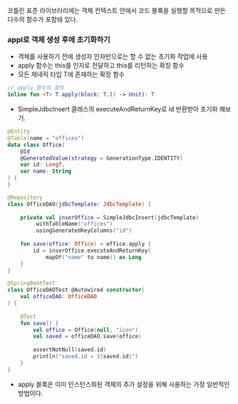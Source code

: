 코틀린 표준 라이브러리에는 객체 컨텍스트 안에서 코드 블록을 실행할 목적으로 만든 다수의 함수가 포함돼 있다.

### appl로 객체 생성 후에 초기화하기
- 객체를 사용하기 전에 생성자 인자만으로는 할 수 없는 초기화 작업에 사용
- apply 함수는 this를 인자로 전달하고 this를 리턴하는 확장 함수
- 모든 제네릭 타입 T에 존재하는 확장 함수

```kotlin
// apply 함수의 정의
inline fun <T> T.apply(block: T.() -> Unit): T
```

- SimpleJdbcInsert 클래스의 executeAndReturnKey로 id 반환받아 초기화 해보기.

```kotlin
@Entity  
@Table(name = "offices")  
data class Office(  
    @Id  
    @GeneratedValue(strategy = GenerationType.IDENTITY)  
    var id: Long?,  
    var name: String  
) {  
}

@Repository  
class OfficeDAO(jdbcTemplate: JdbcTemplate) {  
  
    private val inserOffice = SimpleJdbcInsert(jdbcTemplate)  
        .withTableName("offices")  
        .usingGeneratedKeyColumns("id")  
  
    fun save(office: Office) = office.apply {  
        id = inserOffice.executeAndReturnKey(  
            mapOf("name" to name)) as Long  
    }  
}

@SpringBootTest  
class OfficeDAOTest @Autowired constructor(  
    val officeDAO: OfficeDAO  
) {  
  
    @Test  
    fun save() {  
        val office = Office(null, "icon")  
        val saved = officeDAO.save(office)  
  
        assertNotNull(saved.id)  
        println("saved.id = ${saved.id}")  
    }  
}
```

- apply 블록은 이미 인스턴스화된 객체의 추가 설정을 위해 사용하는 가장 일반적인 방법이다.

